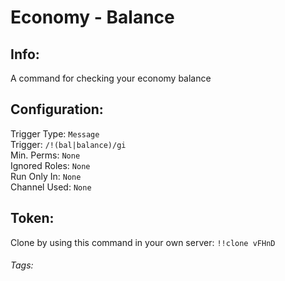 # Economy - Balance

## Info:
A command for checking your economy balance

## Configuration:
Trigger Type: `Message` <br>
Trigger: `/!(bal|balance)/gi` <br>
Min. Perms: `None` <br>
Ignored Roles: `None` <br>
Run Only In: `None` <br>
Channel Used: `None` <br>

## Token: 
Clone by using this command in your own server: `!!clone vFHnD`

###### Tags: <Badge type="tip" text="Economy" vertical="middle" /> <Badge type="tip" text="Balance" vertical="middle" /> <Badge type="tip" text="Money" vertical="middle" />